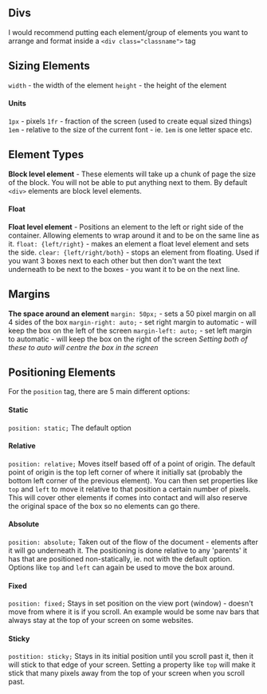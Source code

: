 ## Divs
I would recommend putting each element/group of elements you want to arrange and format inside a `<div class="classname">` tag

## Sizing Elements
`width` - the width of the element
`height` - the height of the element

#### Units
`1px` - pixels
`1fr` - fraction of the screen (used to create equal sized things)
`1em` - relative to the size of the current font - ie. `1em` is one letter space etc.

## Element Types
**Block level element** - These elements will take up a chunk of page the size of the block. You will not be able to put anything next to them. By default `<div>` elements are block level elements.

#### Float
**Float level element** - Positions an element to the left or right side of the container. Allowing elements to wrap around it and to be on the same line as it. 
`float: {left/right}` - makes an element a float level element and sets the side.
`clear: {left/right/both}` - stops an element from floating. Used if you want 3 boxes next to each other but then don't want the text underneath to be next to the boxes - you want it to be on the next line.

## Margins
**The space around an element**
`margin: 50px;` - sets a 50 pixel margin on all 4 sides of the box
`margin-right: auto;` - set right margin to automatic - will keep the box on the left of the screen
`margin-left: auto;` - set left margin to automatic - will keep the box on the right of the screen
_Setting both of these to auto will centre the box in the screen_

## Positioning Elements
For the `position` tag, there are 5 main different options:
#### Static
`position: static;`
The default option

#### Relative
`position: relative;`
Moves itself based off of a point of origin. The default point of origin is the top left corner of where it initially sat (probably the bottom left corner of the previous element). 
You can then set properties like `top` and `left` to move it relative to that position a certain number of pixels. 
This will cover other elements if comes into contact and will also reserve the original space of the box so no elements can go there.

#### Absolute
`position: absolute;`
Taken out of the flow of the document - elements after it will go underneath it.
The positioning is done relative to any 'parents' it has that are positioned non-statically, ie. not with the default option. Options like `top` and `left` can again be used to move the box around.

#### Fixed
`position: fixed;`
Stays in set position on the view port (window) - doesn't move from where it is if you scroll. An example would be some nav bars that always stay at the top of your screen on some websites.

#### Sticky
`postition: sticky;`
Stays in its initial position until you scroll past it, then it will stick to that edge of your screen.
Setting a property like `top` will make it stick that many pixels away from the top of your screen when you scroll past.